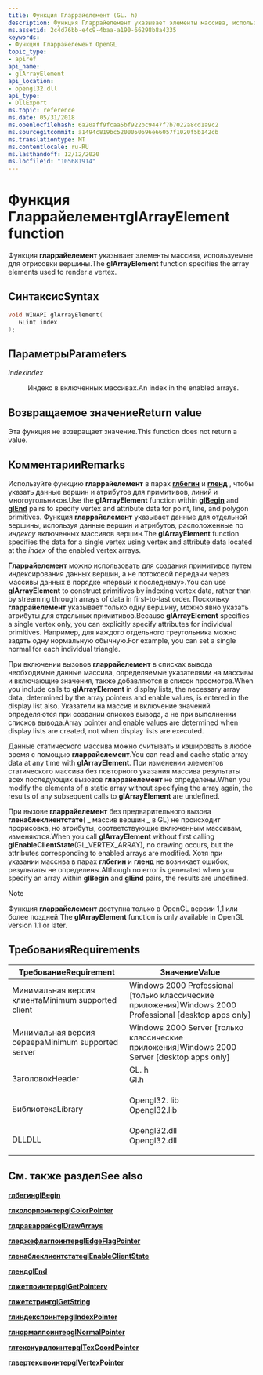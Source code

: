 ```yaml
---
title: Функция Гларрайелемент (GL. h)
description: Функция Гларрайелемент указывает элементы массива, используемые для отрисовки вершины.
ms.assetid: 2c4d76bb-e4c9-4baa-a190-66298b8a4335
keywords:
- Функция Гларрайелемент OpenGL
topic_type:
- apiref
api_name:
- glArrayElement
api_location:
- opengl32.dll
api_type:
- DllExport
ms.topic: reference
ms.date: 05/31/2018
ms.openlocfilehash: 6a20aff9fcaa5bf922bc9447f7b7022a8cd1a9c2
ms.sourcegitcommit: a1494c819bc5200050696e66057f1020f5b142cb
ms.translationtype: MT
ms.contentlocale: ru-RU
ms.lasthandoff: 12/12/2020
ms.locfileid: "105681914"
---
```

# <a name="glarrayelement-function"></a><span data-ttu-id="36a0a-104">Функция Гларрайелемент</span><span class="sxs-lookup"><span data-stu-id="36a0a-104">glArrayElement function</span></span>

<span data-ttu-id="36a0a-105">Функция **гларрайелемент** указывает элементы массива, используемые для отрисовки вершины.</span><span class="sxs-lookup"><span data-stu-id="36a0a-105">The **glArrayElement** function specifies the array elements used to render a vertex.</span></span>

## <a name="syntax"></a><span data-ttu-id="36a0a-106">Синтаксис</span><span class="sxs-lookup"><span data-stu-id="36a0a-106">Syntax</span></span>


```C++
void WINAPI glArrayElement(
   GLint index
);
```



## <a name="parameters"></a><span data-ttu-id="36a0a-107">Параметры</span><span class="sxs-lookup"><span data-stu-id="36a0a-107">Parameters</span></span>

<dl> <dt>

<span data-ttu-id="36a0a-108">*index*</span><span class="sxs-lookup"><span data-stu-id="36a0a-108">*index*</span></span> 
</dt> <dd>

<span data-ttu-id="36a0a-109">Индекс в включенных массивах.</span><span class="sxs-lookup"><span data-stu-id="36a0a-109">An index in the enabled arrays.</span></span>

</dd> </dl>

## <a name="return-value"></a><span data-ttu-id="36a0a-110">Возвращаемое значение</span><span class="sxs-lookup"><span data-stu-id="36a0a-110">Return value</span></span>

<span data-ttu-id="36a0a-111">Эта функция не возвращает значение.</span><span class="sxs-lookup"><span data-stu-id="36a0a-111">This function does not return a value.</span></span>

## <a name="remarks"></a><span data-ttu-id="36a0a-112">Комментарии</span><span class="sxs-lookup"><span data-stu-id="36a0a-112">Remarks</span></span>

<span data-ttu-id="36a0a-113">Используйте функцию **гларрайелемент** в парах [**глбегин**](glbegin.md) и [**гленд**](glend.md) , чтобы указать данные вершин и атрибутов для примитивов, линий и многоугольников.</span><span class="sxs-lookup"><span data-stu-id="36a0a-113">Use the **glArrayElement** function within [**glBegin**](glbegin.md) and [**glEnd**](glend.md) pairs to specify vertex and attribute data for point, line, and polygon primitives.</span></span> <span data-ttu-id="36a0a-114">Функция **гларрайелемент** указывает данные для отдельной вершины, используя данные вершин и атрибутов, расположенные по *индексу* включенных массивов вершин.</span><span class="sxs-lookup"><span data-stu-id="36a0a-114">The **glArrayElement** function specifies the data for a single vertex using vertex and attribute data located at the *index* of the enabled vertex arrays.</span></span>

<span data-ttu-id="36a0a-115">**Гларрайелемент** можно использовать для создания примитивов путем индексирования данных вершин, а не потоковой передачи через массивы данных в порядке «первый к последнему».</span><span class="sxs-lookup"><span data-stu-id="36a0a-115">You can use **glArrayElement** to construct primitives by indexing vertex data, rather than by streaming through arrays of data in first-to-last order.</span></span> <span data-ttu-id="36a0a-116">Поскольку **гларрайелемент** указывает только одну вершину, можно явно указать атрибуты для отдельных примитивов.</span><span class="sxs-lookup"><span data-stu-id="36a0a-116">Because **glArrayElement** specifies a single vertex only, you can explicitly specify attributes for individual primitives.</span></span> <span data-ttu-id="36a0a-117">Например, для каждого отдельного треугольника можно задать одну нормальную обычную.</span><span class="sxs-lookup"><span data-stu-id="36a0a-117">For example, you can set a single normal for each individual triangle.</span></span>

<span data-ttu-id="36a0a-118">При включении вызовов **гларрайелемент** в списках вывода необходимые данные массива, определяемые указателями на массивы и включающие значения, также добавляются в список просмотра.</span><span class="sxs-lookup"><span data-stu-id="36a0a-118">When you include calls to **glArrayElement** in display lists, the necessary array data, determined by the array pointers and enable values, is entered in the display list also.</span></span> <span data-ttu-id="36a0a-119">Указатели на массив и включение значений определяются при создании списков вывода, а не при выполнении списков вывода.</span><span class="sxs-lookup"><span data-stu-id="36a0a-119">Array pointer and enable values are determined when display lists are created, not when display lists are executed.</span></span>

<span data-ttu-id="36a0a-120">Данные статического массива можно считывать и кэшировать в любое время с помощью **гларрайелемент**.</span><span class="sxs-lookup"><span data-stu-id="36a0a-120">You can read and cache static array data at any time with **glArrayElement**.</span></span> <span data-ttu-id="36a0a-121">При изменении элементов статического массива без повторного указания массива результаты всех последующих вызовов **гларрайелемент** не определены.</span><span class="sxs-lookup"><span data-stu-id="36a0a-121">When you modify the elements of a static array without specifying the array again, the results of any subsequent calls to **glArrayElement** are undefined.</span></span>

<span data-ttu-id="36a0a-122">При вызове **гларрайелемент** без предварительного вызова **гленаблеклиентстате**( \_ массив вершин \_ в GL) не происходит прорисовка, но атрибуты, соответствующие включенным массивам, изменяются.</span><span class="sxs-lookup"><span data-stu-id="36a0a-122">When you call **glArrayElement** without first calling **glEnableClientState**(GL\_VERTEX\_ARRAY), no drawing occurs, but the attributes corresponding to enabled arrays are modified.</span></span> <span data-ttu-id="36a0a-123">Хотя при указании массива в парах **глбегин** и **гленд** не возникает ошибок, результаты не определены.</span><span class="sxs-lookup"><span data-stu-id="36a0a-123">Although no error is generated when you specify an array within **glBegin** and **glEnd** pairs, the results are undefined.</span></span>

> [!Note]  
> <span data-ttu-id="36a0a-124">Функция **гларрайелемент** доступна только в OpenGL версии 1,1 или более поздней.</span><span class="sxs-lookup"><span data-stu-id="36a0a-124">The **glArrayElement** function is only available in OpenGL version 1.1 or later.</span></span>

 

## <a name="requirements"></a><span data-ttu-id="36a0a-125">Требования</span><span class="sxs-lookup"><span data-stu-id="36a0a-125">Requirements</span></span>



| <span data-ttu-id="36a0a-126">Требование</span><span class="sxs-lookup"><span data-stu-id="36a0a-126">Requirement</span></span> | <span data-ttu-id="36a0a-127">Значение</span><span class="sxs-lookup"><span data-stu-id="36a0a-127">Value</span></span> |
|-------------------------------------|-----------------------------------------------------------------------------------------|
| <span data-ttu-id="36a0a-128">Минимальная версия клиента</span><span class="sxs-lookup"><span data-stu-id="36a0a-128">Minimum supported client</span></span><br/> | <span data-ttu-id="36a0a-129">Windows 2000 Professional \[только классические приложения\]</span><span class="sxs-lookup"><span data-stu-id="36a0a-129">Windows 2000 Professional \[desktop apps only\]</span></span><br/>                              |
| <span data-ttu-id="36a0a-130">Минимальная версия сервера</span><span class="sxs-lookup"><span data-stu-id="36a0a-130">Minimum supported server</span></span><br/> | <span data-ttu-id="36a0a-131">Windows 2000 Server \[только классические приложения\]</span><span class="sxs-lookup"><span data-stu-id="36a0a-131">Windows 2000 Server \[desktop apps only\]</span></span><br/>                                    |
| <span data-ttu-id="36a0a-132">Заголовок</span><span class="sxs-lookup"><span data-stu-id="36a0a-132">Header</span></span><br/>                   | <dl> <span data-ttu-id="36a0a-133"><dt>GL. h</dt></span><span class="sxs-lookup"><span data-stu-id="36a0a-133"><dt>Gl.h</dt></span></span> </dl>         |
| <span data-ttu-id="36a0a-134">Библиотека</span><span class="sxs-lookup"><span data-stu-id="36a0a-134">Library</span></span><br/>                  | <dl> <span data-ttu-id="36a0a-135"><dt>Opengl32. lib</dt></span><span class="sxs-lookup"><span data-stu-id="36a0a-135"><dt>Opengl32.lib</dt></span></span> </dl> |
| <span data-ttu-id="36a0a-136">DLL</span><span class="sxs-lookup"><span data-stu-id="36a0a-136">DLL</span></span><br/>                      | <dl> <span data-ttu-id="36a0a-137"><dt>Opengl32.dll</dt></span><span class="sxs-lookup"><span data-stu-id="36a0a-137"><dt>Opengl32.dll</dt></span></span> </dl> |



## <a name="see-also"></a><span data-ttu-id="36a0a-138">См. также раздел</span><span class="sxs-lookup"><span data-stu-id="36a0a-138">See also</span></span>

<dl> <dt>

[<span data-ttu-id="36a0a-139">**глбегин**</span><span class="sxs-lookup"><span data-stu-id="36a0a-139">**glBegin**</span></span>](glbegin.md)
</dt> <dt>

[<span data-ttu-id="36a0a-140">**глколорпоинтер**</span><span class="sxs-lookup"><span data-stu-id="36a0a-140">**glColorPointer**</span></span>](glcolorpointer.md)
</dt> <dt>

[<span data-ttu-id="36a0a-141">**глдраваррайс**</span><span class="sxs-lookup"><span data-stu-id="36a0a-141">**glDrawArrays**</span></span>](gldrawarrays.md)
</dt> <dt>

[<span data-ttu-id="36a0a-142">**гледжефлагпоинтер**</span><span class="sxs-lookup"><span data-stu-id="36a0a-142">**glEdgeFlagPointer**</span></span>](gledgeflagpointer.md)
</dt> <dt>

[<span data-ttu-id="36a0a-143">**гленаблеклиентстате**</span><span class="sxs-lookup"><span data-stu-id="36a0a-143">**glEnableClientState**</span></span>](glenableclientstate.md)
</dt> <dt>

[<span data-ttu-id="36a0a-144">**гленд**</span><span class="sxs-lookup"><span data-stu-id="36a0a-144">**glEnd**</span></span>](glend.md)
</dt> <dt>

[<span data-ttu-id="36a0a-145">**глжетпоинтерв**</span><span class="sxs-lookup"><span data-stu-id="36a0a-145">**glGetPointerv**</span></span>](glgetpointerv.md)
</dt> <dt>

[<span data-ttu-id="36a0a-146">**глжетстринг**</span><span class="sxs-lookup"><span data-stu-id="36a0a-146">**glGetString**</span></span>](glgetstring.md)
</dt> <dt>

[<span data-ttu-id="36a0a-147">**глиндекспоинтер**</span><span class="sxs-lookup"><span data-stu-id="36a0a-147">**glIndexPointer**</span></span>](glindexpointer.md)
</dt> <dt>

[<span data-ttu-id="36a0a-148">**глнормалпоинтер**</span><span class="sxs-lookup"><span data-stu-id="36a0a-148">**glNormalPointer**</span></span>](glnormalpointer.md)
</dt> <dt>

[<span data-ttu-id="36a0a-149">**глтекскурдпоинтер**</span><span class="sxs-lookup"><span data-stu-id="36a0a-149">**glTexCoordPointer**</span></span>](gltexcoordpointer.md)
</dt> <dt>

[<span data-ttu-id="36a0a-150">**глвертекспоинтер**</span><span class="sxs-lookup"><span data-stu-id="36a0a-150">**glVertexPointer**</span></span>](glvertexpointer.md)
</dt> </dl>

 

 





